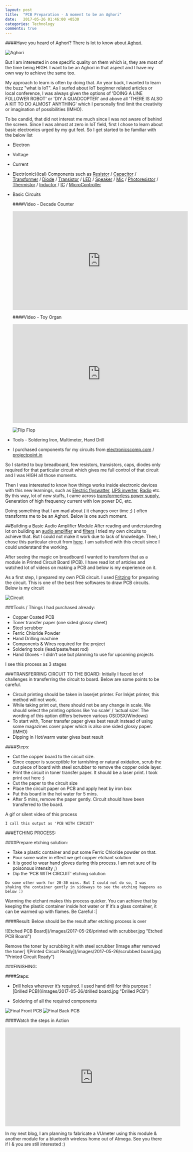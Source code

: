 ```yaml
---
layout: post
title:  "PCB Preparation - A moment to be an Aghori"
date:   2017-05-26 01:46:00 +0530
categories: Technology
comments: true
---
```


####Have you heard of Aghori? There is lot to know about [Aghori](https://en.wikipedia.org/wiki/Aghori).


![Aghori](/images/2017-05-26/aghori.jpg "Aghori")

But I am interested in one specific quality on them which is, they are most of the time being HIGH. I want to be an Aghori in that aspect and I have my own way to achieve the same too.

My approach to learn is often by doing that. An year back, I wanted to learn the buzz "what is IoT". As I surfed about IoT beginner related articles or local conference, I was always given the options of 'DOING A LINE FOLLOWER ROBOT' or 'DIY A QUADCOPTER' and above all 'THERE IS ALSO A KIT TO DO ALMOST ANYTHING' which I personally find limit the creativity or imagination of possibilities (IMHO).

To be candid, that did not interest me much since I was not aware of behind the screen. Since I was almost at zero in IoT field, first I chose to learn about basic electronics urged by my gut feel. So I get started to be familiar with the below list

  - Electron
  - Voltage
  - Current
  - Electr(onic)(ical) Components such as <a href="https://en.wikipedia.org/wiki/Resistor" target="_blank">Resistor</a> / <a href="https://en.wikipedia.org/wiki/Capacitor" target="_blank">Capacitor</a> / <a href="https://en.wikipedia.org/wiki/Transformer" target="_blank">Transformer</a> / <a href="https://en.wikipedia.org/wiki/Diode" target="_blank">Diode</a> / <a href="https://en.wikipedia.org/wiki/Transistor" target="_blank">Transistor</a> / <a href="https://en.wikipedia.org/wiki/Light-emitting_diode" target="_blank">LED</a> / <a href="https://en.wikipedia.org/wiki/Loudspeaker" target="_blank">Speaker</a> / <a href="https://en.wikipedia.org/wiki/Electret_microphone" target="_blank">Mic</a> / <a href="https://en.wikipedia.org/wiki/Photoresistor" target="_blank">Photoresistor</a> / <a href="https://en.wikipedia.org/wiki/Thermistor" target="_blank">Thermistor</a> / <a href="https://en.wikipedia.org/wiki/Inductor" target="_blank">Inductor</a> / <a href="https://en.wikipedia.org/wiki/Integrated_circuit" target="_blank">IC</a> / <a href="https://en.wikipedia.org/wiki/Microcontroller" target="_blank">MicroController</a>

  - Basic Circuits

    ####Video - Decade Counter

      <iframe width="560" height="315" src="https://www.youtube.com/embed/pvmQJDZF75I" frameborder="0" allowfullscreen></iframe>

    ####Video - Toy Organ

      <iframe width="560" height="315" src="https://www.youtube.com/embed/iM7uY6-9I64" frameborder="0" allowfullscreen></iframe>

    ![Flip Flop](/images/2017-05-26/Fliop-Flop.jpg "Flip Flop")
  - Tools - Soldering Iron, Multimeter, Hand Drill
  - I purchased components for my circuits from [electronicscomp.com](www.electronicscomp.com) / [projectpoint.in](www.projectpoint.in)

So I started to buy breadboard, few resistors, transistors, caps, diodes only required for that particular circuit which gives me full control of that circuit and I was HIGH all those moments.

Then I was interested to know how things works inside electronic devices with this new learnings, such as [Electric flyswatter](https://en.wikipedia.org/wiki/Fly-killing_device), [UPS inverter](https://en.wikipedia.org/wiki/Power_inverter), [Radio](https://en.wikipedia.org/wiki/Radio) etc. By this way, lot of new stuffs, I came across [transformerless power supply](https://circuitdigest.com/electronic-circuits/transformerless-power-supply), Generation of high frequency current with low power DC, etc.

Doing something that I am mad about ( it changes over time ;) ) often transforms me to be an Aghori. Below is one such moment.

##Building a Basic Audio Amplifier Module
After reading and understanding lot on building an [audio amplifier](https://en.wikipedia.org/wiki/Audio_power_amplifier) and [filters](https://en.wikipedia.org/wiki/Audio_filter) I tried my own circuits to achieve that. But I could not make it work due to lack of knowledge. Then, I chose this particular circuit from [here](https://circuitdigest.com/electronic-circuits/lm386-audio-amplifier-circuit). I am satisfied with this circuit since I could understand the working.

After seeing the magic on breadboard I wanted to transform that as a module in Printed Circuit Board (PCB). I have read lot of articles and watched lot of videos on making a PCB and below is my experience on it.

As a first step, I prepared my own PCB circuit. I used <a href="http://fritzing.org/home/" target="_blank">Fritzing</a> for preparing the circuit. This is one of the best free softwares to draw PCB circuits. Below is my circuit

![Circuit](/images/2017-05-26/need.svg "Circuit")


###Tools / Things I had purchased already:

  - Copper Coated PCB
  - Toner transfer paper (one sided glossy sheet)
  - Steel scrubber
  - Ferric Chloride Powder
  - Hand Drilling machine
  - Components & Wires required for the project
  - Soldering tools (lead/paste/heat rod)
  - Hand Gloves - I didn’t use but planning to use for upcoming projects

I see this process as 3 stages

###TRANSFERRING CIRCUIT TO THE BOARD:
Initially I faced lot of challenges in transferring the circuit to board. Below are some points to be careful.

  - Circuit printing should be taken in laserjet printer. For Inkjet printer, this method will not work.
  - While taking print out, there should not be any change in scale. We should select the printing options like ‘no scale’ / ‘actual size’. The wording of this option differs between various OS(OSX/Windows)
  - To start with, Toner transfer paper gives best result instead of using some magazines cover paper which is also one sided glossy paper. (IMHO)
  - Dipping in Hot/warm water gives best result

####Steps:

  - Cut the copper board to the circuit size.
  - Since copper is susceptible for tarnishing or natural oxidation, scrub the cut piece of board with steel scrubber to remove the copper oxide layer.
  - Print the circuit in toner transfer paper. It should be a laser print. I took print out here :)
  - Cut the paper to the circuit size
  - Place the circuit paper on PCB and apply heat by iron box
  - Put this board in the hot water for 5 mins.
  - After 5 mins, remove the paper gently. Circuit should have been transferred to the board.

A gif or silent video of this process

  `I call this output as 'PCB WITH CIRCUIT' `

###ETCHING PROCESS:

####Prepare etching solution:
  - Take a plastic container and put some Ferric Chloride powder on that.
  - Pour some water in effect we get copper etchant solution
  - It is good to wear hand gloves during this process. I am not sure of its poisonous intensity ;)
  - Dip the ‘PCB WITH CIRCUIT’ etching solution

`Do some other work for 20-30 mins. But I could not do so, I was shaking the container gently in sideways to see the etching happens as below :)`

Warming the etchant makes this process quicker. You can achieve that by keeping the plastic container inside hot water or If it’s a glass container, it can be warmed up with flames. Be Careful :|

####Result:
 Below should be the result after etching process is over

![Etched PCB Board](/images/2017-05-26/printed with scrubber.jpg "Etched PCB Board")

Remove the toner by scrubbing it with steel scrubber [Image after removed the toner]
![Printed Circuit Ready](/images/2017-05-26/scrubbed board.jpg "Printed Circuit Ready")


###FINISHING:

####Steps:
  - Drill holes wherever it’s required. I used hand drill for this purpose
![Drilled PCB](/images/2017-05-26/drilled board.jpg "Drilled PCB")

  - Soldering of all the required components

![Final Front PCB](/images/2017-05-26/front.jpg "Final Front PCB")
![Final Back PCB](/images/2017-05-26/back.jpg "Final Back PCB")

####Watch the steps in Action
<iframe width="560" height="315" src="https://www.youtube.com/embed/TqJTJtcLKYE" frameborder="0" allowfullscreen></iframe>

In my next blog, I am planning to fabricate a VUmeter using this module & another module for a bluetooth wireless home out of Atmega. See you there if I & you are still interested :)
